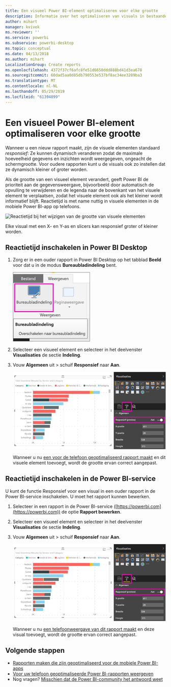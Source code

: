 ```yaml
---
title: Een visueel Power BI-element optimaliseren voor elke grootte
description: Informatie over het optimaliseren van visuals in bestaande rapporten in Power BI Desktop en de Power BI-service voor de Power BI-telefoonapps.
author: mihart
manager: kvivek
ms.reviewer: ''
ms.service: powerbi
ms.subservice: powerbi-desktop
ms.topic: conceptual
ms.date: 04/13/2018
ms.author: mihart
LocalizationGroup: Create reports
ms.openlocfilehash: 4372f37cf6afc8fe51d6650ddd888bd41d3ea678
ms.sourcegitcommit: 60dad5aa0d85db790553e537bf8ac34ee3289ba3
ms.translationtype: MT
ms.contentlocale: nl-NL
ms.lasthandoff: 05/29/2019
ms.locfileid: "61394899"
---
```

# <a name="optimize-a-power-bi-visual-for-any-size"></a>Een visueel Power BI-element optimaliseren voor elke grootte
Wanneer u een nieuw rapport maakt, zijn de visuele elementen standaard *responsief*: Ze kunnen dynamisch veranderen zodat de maximale hoeveelheid gegevens en inzichten wordt weergegeven, ongeacht de schermgrootte. Voor oudere rapporten kunt u de visuals ook zo instellen dat ze dynamisch kleiner of groter worden.

Als de grootte van een visueel element verandert, geeft Power BI de prioriteit aan de gegevensweergave, bijvoorbeeld door automatisch de opvulling te verwijderen en de legenda naar de bovenkant van het visuele element te verplaatsen, zodat het visuele element ook als het kleiner wordt informatief blijft. Reactietijd is met name nuttig in visuele elementen in de mobiele Power BI-app op telefoons.

![Reactietijd bij het wijzigen van de grootte van visuele elementen](media/desktop-create-responsive-visuals/power-bi-responsive-visual.gif)

Elke visual met een X- en Y-as en slicers kan responsief groter of kleiner worden.

## <a name="turn-on-responsiveness-in-power-bi-desktop"></a>Reactietijd inschakelen in Power BI Desktop
1. Zorg er in een ouder rapport in Power BI Desktop op het tabblad **Beeld** voor dat u in de modus **Bureaubladindeling** bent.
   
    ![Het pictogram Bureaubladindeling](media/desktop-create-responsive-visuals/power-bi-desktop-layout.png)
2. Selecteer een visueel element en selecteer in het deelvenster **Visualisaties** de sectie **Indeling**.
3. Vouw **Algemeen** uit > schuif **Responsief** naar **Aan**.
   
    ![Responsief aan](media/desktop-create-responsive-visuals/power-bi-turn-responsive-on.png)
   
     Wanneer u nu [een voor de telefoon geoptimaliseerd rapport maakt](../desktop-create-phone-report.md) en dit visuele element toevoegt, wordt de grootte ervan correct aangepast.

## <a name="turn-on-responsiveness-in-the-power-bi-service"></a>Reactietijd inschakelen in de Power BI-service
U kunt de functie Responsief voor een visual in een ouder rapport in de Power BI-service inschakelen. U moet het rapport kunnen bewerken.

1. Selecteer in een rapport in de Power BI-service ([https://powerbi.com](https://powerbi.com)) de optie **Rapport bewerken**.
2. Selecteer een visueel element en selecteer in het deelvenster **Visualisaties** de sectie **Indeling**.
3. Vouw **Algemeen** uit > schuif **Responsief** naar **Aan**.
   
    ![Responsief aan](media/desktop-create-responsive-visuals/power-bi-turn-responsive-on.png)
   
     Wanneer u nu [een telefoonweergave van dit rapport maakt](../desktop-create-phone-report.md) en deze visual toevoegt, wordt de grootte ervan correct aangepast.

## <a name="next-steps"></a>Volgende stappen
* [Rapporten maken die zijn geoptimaliseerd voor de mobiele Power BI-apps](../desktop-create-phone-report.md)
* [Voor uw telefoon geoptimaliseerde Power BI-rapporten weergeven](../consumer/mobile/mobile-apps-view-phone-report.md)
* Nog vragen? [Misschien dat de Power BI-community het antwoord weet](http://community.powerbi.com/)

